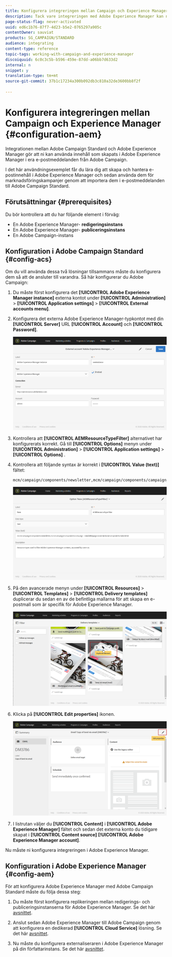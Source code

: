 ```yaml
---
title: Konfigurera integreringen mellan Campaign och Experience Manager
description: Tack vare integreringen med Adobe Experience Manager kan ni skapa innehåll direkt i AEM och använda det senare i Adobe Campaign.
page-status-flag: never-activated
uuid: ed6c1b76-87f7-4d23-b5e2-0765297a905c
contentOwner: sauviat
products: SG_CAMPAIGN/STANDARD
audience: integrating
content-type: reference
topic-tags: working-with-campaign-and-experience-manager
discoiquuid: 6c0c3c5b-b596-459e-87dd-a06bb7d633d2
internal: n
snippet: y
translation-type: tm+mt
source-git-commit: 37b1c17234a300b092db3c810a32de3600bb8f2f

---
```



# Konfigurera integreringen mellan Campaign och Experience Manager {#configuration-aem}

Integrationen mellan Adobe Campaign Standard och Adobe Experience Manager gör att ni kan använda innehåll som skapats i Adobe Experience Manager i era e-postmeddelanden från Adobe Campaign.

I det här användningsexemplet får du lära dig att skapa och hantera e-postinnehåll i Adobe Experience Manager och sedan använda dem för marknadsföringskampanjer genom att importera dem i e-postmeddelanden till Adobe Campaign Standard.

## Förutsättningar {#prerequisites}

Du bör kontrollera att du har följande element i förväg:

* En Adobe Experience Manager- **redigeringsinstans**
* En Adobe Experience Manager- **publiceringsinstans**
* En Adobe Campaign-instans

## Konfiguration i Adobe Campaign Standard {#config-acs}

Om du vill använda dessa två lösningar tillsammans måste du konfigurera dem så att de ansluter till varandra.
Så här konfigurerar du Adobe Campaign:

1. Du måste först konfigurera det **[!UICONTROL Adobe Experience Manager instance]** externa kontot under **[!UICONTROL Administration]** > **[!UICONTROL Application settings]** > **[!UICONTROL External accounts menu]**.

1. Konfigurera det externa Adobe Experience Manager-typkontot med din **[!UICONTROL Server]** URL **[!UICONTROL Account]** och **[!UICONTROL Password]**.

   ![](assets/aem_1.png)

1. Kontrollera att **[!UICONTROL AEMResourceTypeFilter]** alternativet har konfigurerats korrekt. Gå till **[!UICONTROL Options]** menyn under **[!UICONTROL Administration]** > **[!UICONTROL Application settings]** > **[!UICONTROL Options]** .

1. Kontrollera att följande syntax är korrekt i **[!UICONTROL Value (text)]** fältet:

   ```
   mcm/campaign/components/newsletter,mcm/campaign/components/campaign_newsletterpage,mcm/neolane/components/newsletter
   ```

   ![](assets/aem_2.png)

1. På den avancerade menyn under **[!UICONTROL Resources]** > **[!UICONTROL Templates]** > **[!UICONTROL Delivery templates]** duplicerar du sedan en av de befintliga mallarna för att skapa en e-postmall som är specifik för Adobe Experience Manager.

   ![](assets/aem_3.png)

1. Klicka på **[!UICONTROL Edit properties]** ikonen.

   ![](assets/aem_4.png)

1. I listrutan väljer du **[!UICONTROL Content]** i **[!UICONTROL Adobe Experience Manager]** fältet och sedan det externa konto du tidigare skapat i **[!UICONTROL Content source]** **[!UICONTROL Adobe Experience Manager account]**.

Nu måste ni konfigurera integreringen i Adobe Experience Manager.

## Konfiguration i Adobe Experience Manager {#config-aem}

För att konfigurera Adobe Experience Manager med Adobe Campaign Standard måste du följa dessa steg:

1. Du måste först konfigurera replikeringen mellan redigerings- och publiceringsinstanserna för Adobe Experience Manager. Se det här [avsnittet](https://docs.adobe.com/content/help/en/experience-manager-65/administering/integration/campaignstandard.html#configuring-adobe-experience-manager).

1. Anslut sedan Adobe Experience Manager till Adobe Campaign genom att konfigurera en dedikerad **[!UICONTROL Cloud Service]** lösning. Se det här [avsnittet](https://docs.adobe.com/content/help/en/experience-manager-65/administering/integration/campaignstandard.html#connecting-aem-to-adobe-campaign).

1. Nu måste du konfigurera externaliseraren i Adobe Experience Manager på din författarinstans. Se det här [avsnittet](https://docs.adobe.com/content/help/en/experience-manager-65/administering/integration/campaignstandard.html#configuring-the-externalizer).

